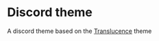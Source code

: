 # Discord theme
A discord theme based on the [Translucence](https://capnkitten.github.io/BetterDiscord/Themes/Translucence/css/source.css) theme
